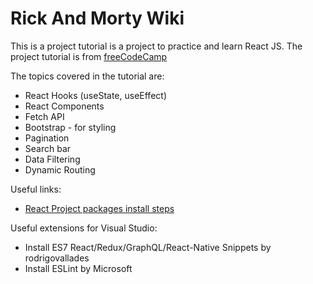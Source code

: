 # Rick And Morty Wiki
This is a project tutorial is a project to practice and learn React JS. The project tutorial is from [freeCodeCamp](https://www.freecodecamp.org/news/react-js-project-build-a-rick-and-morty-character-wiki/)

The topics covered in the tutorial are:
- React Hooks (useState, useEffect)
- React Components
- Fetch API
- Bootstrap - for styling
- Pagination
- Search bar
- Data Filtering
- Dynamic Routing

Useful links:
- [React Project packages install steps](https://github.com/JoyShaheb/React-Projects/tree/main/Level-1/rick-morty-wiki)

Useful extensions for Visual Studio:
- Install ES7 React/Redux/GraphQL/React-Native Snippets by rodrigovallades
- Install ESLint by Microsoft
